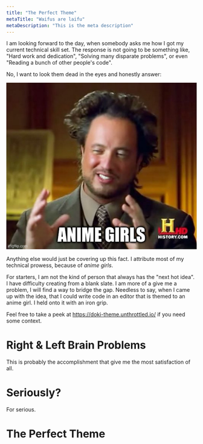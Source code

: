 ```yaml
---
title: "The Perfect Theme"
metaTitle: "Waifus are laifu"
metaDescription: "This is the meta description"
---
```


I am looking forward to the day, when somebody asks me how I got my current technical skill set. The response is not
going to be something like, "Hard work and dedication", "Solving many disparate problems", or even "Reading a bunch of
other people's code".

No, I want to look them dead in the eyes and honestly answer:

![One of life's greatest treasures: Anime Girls](../images/one_of_lifes_greatest_treasures.jpg)

Anything else would just be covering up this fact. I attribute most of my technical prowess, because of _anime girls_.

For starters, I am not the kind of person that always has the "next hot idea". I have difficulty creating from a blank
slate. I am more of a give me a problem, I will find a way to bridge the gap. Needless to say, when I came up with the
idea, that I could write code in an editor that is themed to an anime girl. I held onto it with an iron grip.

Feel free to take a peek at https://doki-theme.unthrottled.io/ if you need some context.

# Right & Left Brain Problems

This is probably the accomplishment that give me the most satisfaction of all.

# Seriously?

For serious.

# The Perfect Theme

